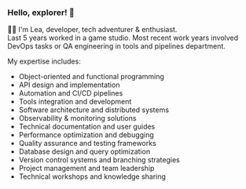 ### Hello, explorer! 👋

👩‍💻 I'm Lea, developer, tech adventurer & enthusiast.<br>
Last 5 years worked in a game studio. Most recent work years involved DevOps tasks or QA engineering in tools and pipelines department.<br>

My expertise includes:
- Object-oriented and functional programming
- API design and implementation
- Automation and CI/CD pipelines
- Tools integration and development
- Software architecture and distributed systems
- Observability & monitoring solutions
- Technical documentation and user guides
- Performance optimization and debugging
- Quality assurance and testing frameworks
- Database design and query optimization
- Version control systems and branching strategies
- Project management and team leadership
- Technical workshops and knowledge sharing
